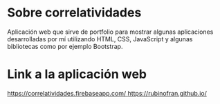 # Sobre correlatividades
Aplicación web que sirve de portfolio para mostrar algunas aplicaciones desarrolladas por mí utilizando HTML, CSS, JavaScript y algunas bibliotecas como por ejemplo Bootstrap.

# Link a la aplicación web
[https://correlatividades.firebaseapp.com/ ](https://rubinofran.github.io/)https://rubinofran.github.io/
